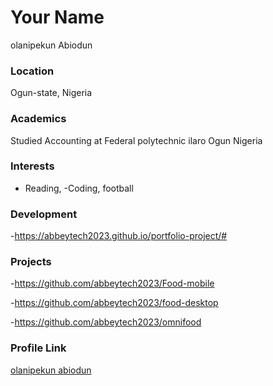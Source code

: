 # Your Name

olanipekun Abiodun

### Location

Ogun-state, Nigeria

### Academics

Studied Accounting at Federal polytechnic ilaro Ogun Nigeria

### Interests

- Reading, -Coding, football

### Development

-https://abbeytech2023.github.io/portfolio-project/#

### Projects

-https://github.com/abbeytech2023/Food-mobile

-https://github.com/abbeytech2023/food-desktop

-https://github.com/abbeytech2023/omnifood

### Profile Link

[olanipekun abiodun](https://github.com/abbeytech2023)
